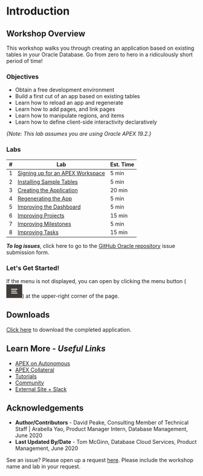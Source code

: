 # Introduction

## Workshop Overview

This workshop walks you through creating an application based on existing tables in your Oracle Database. Go from zero to hero in a ridiculously short period of time!

### Objectives

* Obtain a free development environment
* Build a first cut of an app based on existing tables
* Learn how to reload an app and regenerate
* Learn how to add pages, and link pages
* Learn how to manipulate regions, and items
* Learn how to define client-side interactivity declaratively

*{Note: This lab assumes you are using Oracle APEX 19.2.}*

### Labs

| # | Lab | Est. Time |
| --- | --- | --- |
| 1 | [Signing up for an APEX Workspace](?lab=lab-1-sign-up-for-apex-workspace) | 5 min |
| 2 | [Installing Sample Tables](?lab=lab-2-installing-sample-tables) | 5 min |
| 3 | [Creating the Application](?lab=lab-3-creating-application) | 20 min |
| 4 | [Regenerating the App](?lab=lab-4-regenerating-app) | 5 min |
| 5 | [Improving the Dashboard](?lab=lab-5-improving-dashboard) | 5 min |
| 6 | [Improving Projects](?lab=lab-6-improving-projects) | 15 min |
| 7 | [Improving Milestones](?lab=lab-7-improving-milestones) | 5 min |
| 8 | [Improving Tasks](?lab=lab-8-improving-tasks) | 15 min |

***To log issues***, click here to go to the [GitHub Oracle repository](https://github.com/oracle/learning-library/issues/new) issue submission form.

### **Let's Get Started!**

If the menu is not displayed, you can open by clicking the menu button (![Menu icon](./images/menu-button.png)) at the upper-right corner of the page.

## Downloads

[Click here](files/existingtables-app.sql) to download the completed application.

## Learn More - *Useful Links*

- [APEX on Autonomous](https://apex.oracle.com/autonomous)
- [APEX Collateral](https://apex.oracle.com)
- [Tutorials](https://apex.oracle.com/en/learn/tutorials)
- [Community](https://apex.oracle.com/community)
- [External Site + Slack](http://apex.world)

## **Acknowledgements**

 - **Author/Contributors** -  David Peake, Consulting Member of Technical Staff | Arabella Yao, Product Manager Intern, Database Management, June 2020
 - **Last Updated By/Date** - Tom McGinn, Database Cloud Services, Product Management, June 2020

See an issue? Please open up a request [here](https://github.com/oracle/learning-library/issues). Please include the workshop name and lab in your request.
